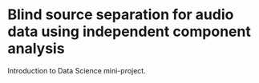 # Blind source separation for audio data using independent component analysis
Introduction to Data Science mini-project.
